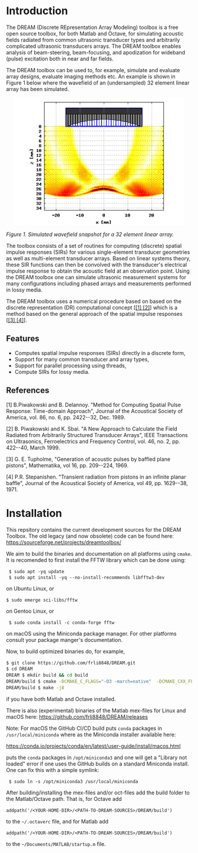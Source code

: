 # Introduction

The DREAM (Discrete REpresentation Array Modeling) toolbox is a free open source toolbox,
for both Matlab and Octave, for simulating acoustic fields radiated from common ultrasonic
transducer types and arbitrarily complicated ultrasonic transducers arrays. The DREAM toolbox
enables analysis of beam-steering, beam-focusing, and apodization for wideband (pulse) excitation
both in near and far fields.

The DREAM toolbox can be used to, for example, simulate and evaluate array designs, evaluate imaging
methods etc. An example is shown in Figure 1 below where the wavefield of an (undersampled)
32 element linear array has been simulated.

<p align="center">
<img src="front.png">
</p>

_Figure 1. Simulated wavefield snapshot for a 32 element linear array._

The toolbox consists of a set of routines for computing (discrete) spatial impulse responses (SIRs)
for various single-element transducer geometries as well as multi-element transducer arrays. Based on
linear systems theory, these SIR functions can then be convolved with the transducer's electrical impulse
response to obtain the acoustic field at an observation point. Using the DREAM toolbox one can simulate
ultrasonic measurement systems for many configurations including phased arrays and measurements performed
in lossy media.

The DREAM toolbox uses a numerical procedure based on based on the discrete representation (DR) computational
concept [[[1]](#1),[[2]](#2)] which is a method based on the general approach of the spatial impulse responses [[[3]](#3),[[4]](#4)].

## Features

* Computes spatial impulse responses (SIRs) directly in a discrete form,
* Support for many common transducer and array types,
* Support for parallel processing using threads,
* Compute SIRs for lossy media.

## References

<a id="1">[1]</a> B.Piwakowski and B. Delannoy. "Method for Computing Spatial Pulse Response: Time-domain Approach", Journal of the Acoustical
Society of America, vol. 86, no. 6, pp. 2422--32, Dec. 1989.

<a id="2">[2]</a> B. Piwakowski and K. Sbai. "A New Approach to Calculate the Field Radiated from Arbitrarily Structured Transducer Arrays",
IEEE Transactions on Ultrasonics, Ferroelectrics and Frequency Control, vol. 46, no. 2, pp. 422--40, March 1999.

<a id="3">[3]</a> G. E. Tupholme, "Generation of acoustic pulses by baffled plane pistons", Mathematika, vol 16, pp. 209--224, 1969.

<a id="4">[4]</a> P.R. Stepanishen. "Transient radiation from pistons in an infinite planar baffle", Journal of the Acoustical Society of America,
vol 49, pp. 1629--38, 1971.

# Installation

This repsitory contains the current development sources for the DREAM Toolbox. The old legacy (and now obsolete) code can be
found here: https://sourceforge.net/projects/dreamtoolbox/

We aim to build the binaries and documentation on all platforms using `cmake`.  It is recomended to first install
the FFTW library which can be done using:
```
 $ sudo apt -yq update
 $ sudo apt install -yq --no-install-recommends libfftw3-dev
```
on Ubuntu Linux, or
```
$ sudo emerge sci-libs/fftw

```
on Gentoo Linux, or

```
 $ sudo conda install -c conda-forge fftw

```
on macOS using the Miniconda package manager. For other platforms consult your package manger's documentation.

Now, to build optimized binaries do, for example,

```bash
$ git clone https://github.com/frli8848/DREAM.git
$ cd DREAM
DREAM $ mkdir build && cd build
DREAM/build $ cmake -DCMAKE_C_FLAGS="-O3 -march=native"  -DCMAKE_CXX_FLAGS="-O3 -march=native" -DBUILD_OCT=on -DBUILD_MEX=on ..
DREAM/build $ make -j8
```
if you have both Matlab and Octave installed.

There is also (experimental) binaries of the Matlab mex-files for Linux and macOS here: https://github.com/frli8848/DREAM/releases

Note: For macOS the GitHub CI/CD build puts `conda` packages in `/usr/local/miniconda` where as the Miniconda installer available here:

https://conda.io/projects/conda/en/latest/user-guide/install/macos.html

puts the `conda` packages in `/opt/miniconda3` and one will get a "Library not loaded" error if one uses the GitHub builds on a standard
Miniconda install. One can fix this with a simple symlink:
```
 $ sudo ln -s /opt/miniconda3 /usr/local/miniconda
```

After building/installing the mex-files and/or oct-files add the build folder to the Matlab/Octave path. That is, for Octave
add
```
addpath('/<YOUR-HOME-DIR>/<PATH-TO-DREAM-SOURCES>/DREAM/build')
```
to the `~/.octaverc` file, and for Matlab add
```
addpath('/<YOUR-HOME-DIR>/<PATH-TO-DREAM-SOURCES>/DREAM/build')
```
to the `~/Documents/MATLAB/startup.m` file.
